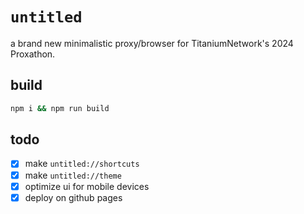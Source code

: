 # `untitled`
a brand new minimalistic proxy/browser for TitaniumNetwork's 2024 Proxathon.

## build
```bash
npm i && npm run build
```
## todo

- [x] make `untitled://shortcuts`
- [x] make `untitled://theme`
- [x] optimize ui for mobile devices
- [x] deploy on github pages